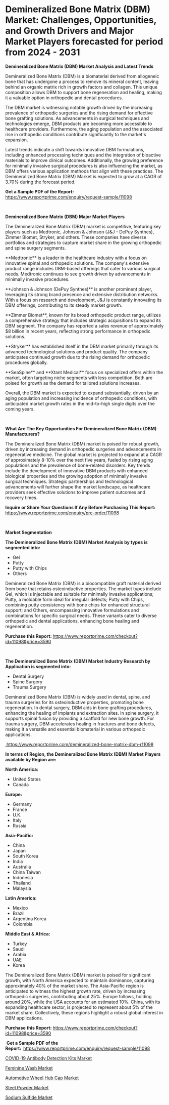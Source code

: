 <p><h1>Demineralized Bone Matrix (DBM) Market: Challenges, Opportunities, and Growth Drivers and Major Market Players forecasted for period from 2024 - 2031</h1></p><p><strong>Demineralized Bone Matrix (DBM) Market Analysis and Latest Trends</strong></p>
<p><p>Demineralized Bone Matrix (DBM) is a biomaterial derived from allogeneic bone that has undergone a process to remove its mineral content, leaving behind an organic matrix rich in growth factors and collagen. This unique composition allows DBM to support bone regeneration and healing, making it a valuable option in orthopedic and dental procedures.</p><p>The DBM market is witnessing notable growth driven by the increasing prevalence of orthopedic surgeries and the rising demand for effective bone grafting solutions. As advancements in surgical techniques and technologies emerge, DBM products are becoming more accessible to healthcare providers. Furthermore, the aging population and the associated rise in orthopedic conditions contribute significantly to the market's expansion.</p><p>Latest trends indicate a shift towards innovative DBM formulations, including enhanced processing techniques and the integration of bioactive materials to improve clinical outcomes. Additionally, the growing preference for minimally invasive surgical procedures is also influencing the market, as DBM offers various application methods that align with these practices. The Demineralized Bone Matrix (DBM) Market is expected to grow at a CAGR of 3.70% during the forecast period.</p></p>
<p><strong>Get a Sample PDF of the Report:&nbsp;</strong> <a href="https://www.reportprime.com/enquiry/request-sample/11098">https://www.reportprime.com/enquiry/request-sample/11098</a></p>
<p>&nbsp;</p>
<p><strong>Demineralized Bone Matrix (DBM) Major Market Players</strong></p>
<p><p>The Demineralized Bone Matrix (DBM) market is competitive, featuring key players such as Medtronic, Johnson & Johnson (J&J - DePuy Synthes), Zimmer Biomet, Stryker, and others. These companies have diverse portfolios and strategies to capture market share in the growing orthopedic and spine surgery segments.</p><p>**Medtronic** is a leader in the healthcare industry with a focus on innovative spinal and orthopedic solutions. The company's extensive product range includes DBM-based offerings that cater to various surgical needs. Medtronic continues to see growth driven by advancements in minimally invasive procedures.</p><p>**Johnson & Johnson (DePuy Synthes)** is another prominent player, leveraging its strong brand presence and extensive distribution networks. With a focus on research and development, J&J is constantly innovating its DBM offerings, contributing to its steady market growth.</p><p>**Zimmer Biomet**, known for its broad orthopedic product range, utilizes a comprehensive strategy that includes strategic acquisitions to expand its DBM segment. The company has reported a sales revenue of approximately $8 billion in recent years, reflecting strong performance in orthopedic solutions.</p><p>**Stryker** has established itself in the DBM market primarily through its advanced technological solutions and product quality. The company anticipates continued growth due to the rising demand for orthopedic procedures globally.</p><p>**SeaSpine** and **Xtant Medical** focus on specialized offers within the market, often targeting niche segments with less competition. Both are poised for growth as the demand for tailored solutions increases.</p><p>Overall, the DBM market is expected to expand substantially, driven by an aging population and increasing incidence of orthopedic conditions, with anticipated market growth rates in the mid-to-high single digits over the coming years.</p></p>
<p>&nbsp;</p>
<p><strong>What Are The Key Opportunities For Demineralized Bone Matrix (DBM) Manufacturers?</strong></p>
<p><p>The Demineralized Bone Matrix (DBM) market is poised for robust growth, driven by increasing demand in orthopedic surgeries and advancements in regenerative medicine. The global market is projected to expand at a CAGR of approximately 8-10% over the next five years, fueled by rising aging populations and the prevalence of bone-related disorders. Key trends include the development of innovative DBM products with enhanced biological properties and the growing adoption of minimally invasive surgical techniques. Strategic partnerships and technological advancements will further shape the market landscape, as healthcare providers seek effective solutions to improve patient outcomes and recovery times.</p></p>
<p><strong>Inquire or Share Your Questions If Any Before Purchasing This Report:</strong> <a href="https://www.reportprime.com/enquiry/pre-order/11098">https://www.reportprime.com/enquiry/pre-order/11098</a></p>
<p>&nbsp;</p>
<p><strong>Market Segmentation</strong></p>
<p><strong>The Demineralized Bone Matrix (DBM) Market Analysis by types is segmented into:</strong></p>
<p><ul><li>Gel</li><li>Putty</li><li>Putty with Chips</li><li>Others</li></ul></p>
<p><p>Demineralized Bone Matrix (DBM) is a biocompatible graft material derived from bone that retains osteoinductive properties. The market types include Gel, which is injectable and suitable for minimally invasive applications; Putty, a moldable form ideal for irregular defects; Putty with Chips, combining putty consistency with bone chips for enhanced structural support; and Others, encompassing innovative formulations and combinations for specific surgical needs. These variants cater to diverse orthopedic and dental applications, enhancing bone healing and regeneration.</p></p>
<p><strong>Purchase this Report:&nbsp;</strong><a href="https://www.reportprime.com/checkout?id=11098&price=3590">https://www.reportprime.com/checkout?id=11098&price=3590</a></p>
<p>&nbsp;</p>
<p><strong>The Demineralized Bone Matrix (DBM) Market Industry Research by Application is segmented into:</strong></p>
<p><ul><li>Dental Surgery</li><li>Spine Surgery</li><li>Trauma Surgery</li></ul></p>
<p><p>Demineralized Bone Matrix (DBM) is widely used in dental, spine, and trauma surgeries for its osteoinductive properties, promoting bone regeneration. In dental surgery, DBM aids in bone grafting procedures, enhancing the healing of implants and extraction sites. In spine surgery, it supports spinal fusion by providing a scaffold for new bone growth. For trauma surgery, DBM accelerates healing in fractures and bone defects, making it a versatile and essential biomaterial in various orthopedic applications.</p></p>
<p><a href="https://www.reportprime.com/demineralized-bone-matrix-dbm-r11098">&nbsp;https://www.reportprime.com/demineralized-bone-matrix-dbm-r11098</a></p>
<p><strong>In terms of Region, the Demineralized Bone Matrix (DBM) Market Players available by Region are:</strong></p>
<p>
    <p> <strong> North America: </strong>
        <ul>
            <li>United States</li>
            <li>Canada</li>
        </ul>
        </p> 
    <p> <strong> Europe: </strong>
        <ul>
            <li>Germany</li>
            <li>France</li>
            <li>U.K.</li>
            <li>Italy</li>
            <li>Russia</li>
        </ul>
        </p> 
    <p> <strong> Asia-Pacific: </strong>
        <ul>
            <li>China</li>
            <li>Japan</li>
            <li>South Korea</li>
            <li>India</li>
            <li>Australia</li>
            <li>China Taiwan</li>
            <li>Indonesia</li>
            <li>Thailand</li>
            <li>Malaysia</li>
        </ul>
        </p> 
    <p> <strong> Latin America: </strong>
        <ul>
            <li>Mexico</li>
            <li>Brazil</li>
            <li>Argentina Korea</li>
            <li>Colombia</li>
        </ul>
        </p> 
    <p> <strong> Middle East & Africa: </strong>
        <ul>
            <li>Turkey</li>
            <li>Saudi</li>
            <li>Arabia</li>
            <li>UAE</li>
            <li>Korea</li>
        </ul>
    </p>
    </p>
<p><p>The Demineralized Bone Matrix (DBM) market is poised for significant growth, with North America expected to maintain dominance, capturing approximately 40% of the market share. The Asia-Pacific region is anticipated to witness the highest growth rate, driven by increasing orthopedic surgeries, contributing about 25%. Europe follows, holding around 20%, while the USA accounts for an estimated 10%. China, with its expanding healthcare sector, is projected to represent about 5% of the market share. Collectively, these regions highlight a robust global interest in DBM applications.</p></p>
<p><strong>Purchase this Report: </strong><a href="https://www.reportprime.com/checkout?id=11098&price=3590">https://www.reportprime.com/checkout?id=11098&price=3590</a></p>
<p>&nbsp;<strong>Get a Sample PDF of the Report:&nbsp;&nbsp;</strong><a href="https://www.reportprime.com/enquiry/request-sample/11098">https://www.reportprime.com/enquiry/request-sample/11098</a></p>
<p><strong></strong></p>
<p><p><a href="https://github.com/globismark/Market-Research-Report-List-5/blob/main/covid-19-antibody-detection-kits-market.md">COVID-19 Antibody Detection Kits Market</a></p><p><a href="https://issuu.com/reportprime-2/docs/feminine-wash-market-size-2030.pptx_43b9d3b7c9d742">Feminine Wash Market</a></p><p><a href="https://issuu.com/reportprime-2/docs/automotive-wheel-hub-cap-market-siz_557eb1e13cb0ed">Automotive Wheel Hub Cap Market</a></p><p><a href="https://www.linkedin.com/pulse/exploring-steel-powder-market-dynamics-revenue-analysis-growth-bucpc?trackingId=LGpIv34iQ6%2BxWsZj5IXXLA%3D%3D">Steel Powder Market</a></p><p><a href="https://www.linkedin.com/pulse/sodium-sulfide-market-overview-regional-outlook-competitive-strategies-hcb2c?trackingId=3vyDbX3FSAWEz%2BuxSGFIJw%3D%3D">Sodium Sulfide Market</a></p></p>